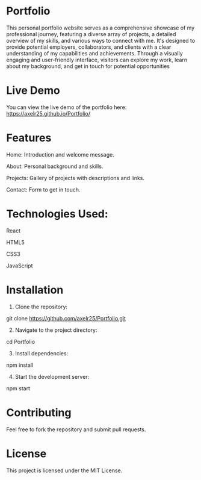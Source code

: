 # Portfolio

This personal portfolio website serves as a comprehensive showcase of my professional journey, featuring a diverse array of projects, a detailed overview of my skills, and various ways to connect with me. It's designed to provide potential employers, collaborators, and clients with a clear understanding of my capabilities and achievements. Through a visually engaging and user-friendly interface, visitors can explore my work, learn about my background, and get in touch for potential opportunities

# Live Demo

You can view the live demo of the portfolio here: https://axelr25.github.io/Portfolio/

# Features
Home: Introduction and welcome message.

About: Personal background and skills.

Projects: Gallery of projects with descriptions and links.

Contact: Form to get in touch.

# Technologies Used:

React

HTML5

CSS3

JavaScript

# Installation

1) Clone the repository:

git clone https://github.com/axelr25/Portfolio.git

2) Navigate to the project directory:

cd Portfolio

3) Install dependencies:

npm install

4) Start the development server:

npm start

# Contributing
Feel free to fork the repository and submit pull requests.

# License
This project is licensed under the MIT License.


